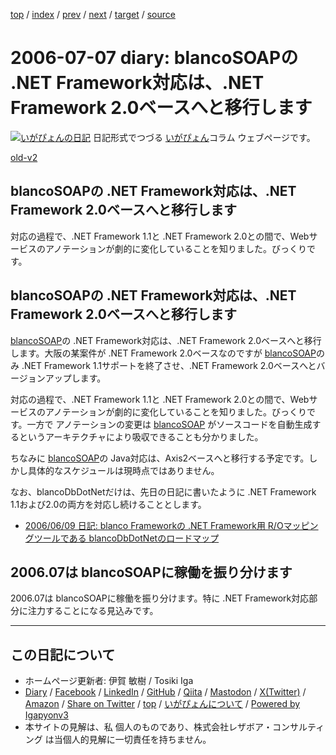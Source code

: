 [top](../index.html) 
 / [index](index.html) 
 / [prev](ig060705.html) 
 / [next](ig060710.html) 
 / [target](https://www.igapyon.jp/igapyon/diary/2006/ig060707.html) 
 / [source](https://github.com/igapyon/diary/blob/master/2006/ig060707.src.md) 

2006-07-07 diary: blancoSOAPの .NET Framework対応は、.NET Framework 2.0ベースへと移行します
=====================================================================================================
[![いがぴょんの日記](https://www.igapyon.jp/igapyon/diary/images/iga202308_64.jpg "いがぴょん")](https://www.igapyon.jp/igapyon/diary/memo/memoigapyon.html) 日記形式でつづる [いがぴょん](https://www.igapyon.jp/igapyon/diary/memo/memoigapyon.html)コラム ウェブページです。

[old-v2](ig060707-orig.html)

## blancoSOAPの .NET Framework対応は、.NET Framework 2.0ベースへと移行します

対応の過程で、.NET Framework 1.1と .NET Framework 2.0との間で、Webサービスのアノテーションが劇的に変化していることを知りました。びっくりです。


## blancoSOAPの .NET Framework対応は、.NET Framework 2.0ベースへと移行します

[blancoSOAP](https://www.igapyon.jp/blanco/blancosoap.html)の .NET Framework対応は、.NET Framework 2.0ベースへと移行します。大阪の某案件が
.NET Framework 2.0ベースなのですが [blancoSOAP](https://www.igapyon.jp/blanco/blancosoap.html)のみ .NET Framework 1.1サポートを終了させ、.NET
Framework 2.0ベースへとバージョンアップします。

対応の過程で、.NET Framework 1.1と .NET Framework 2.0との間で、Webサービスのアノテーションが劇的に変化していることを知りました。びっくりです。一方で アノテーションの変更は [blancoSOAP](https://www.igapyon.jp/blanco/blancosoap.html) がソースコードを自動生成するというアーキテクチャにより吸収できることも分かりました。

ちなみに [blancoSOAP](https://www.igapyon.jp/blanco/blancosoap.html)の Java対応は、Axis2ベースへと移行する予定です。しかし具体的なスケジュールは現時点ではありません。

なお、blancoDbDotNetだけは、先日の日記に書いたように .NET Framework 1.1および2.0の両方を対応し続けることとします。

* [2006/06/09 日記: blanco Frameworkの .NET Framework用 R/Oマッピングツールである blancoDbDotNetのロードマップ](ig060609.html)

## 2006.07は blancoSOAPに稼働を振り分けます

2006.07は blancoSOAPに稼働を振り分けます。特に .NET Framework対応部分に注力することになる見込みです。


----------------------------------------------------------------------------------------------------

## この日記について

* ホームページ更新者: 伊賀 敏樹 / Tosiki Iga
* [Diary](https://www.igapyon.jp/igapyon/diary/) / [Facebook](https://www.facebook.com/igapyon) / [LinkedIn](https://www.linkedin.com/in/toshikiiga) / [GitHub](https://github.com/igapyon) / [Qiita](https://qiita.com/igapyon) / [Mastodon](https://social.vivaldi.net/@igapyon) / [X(Twitter)](https://twitter.com/ToshikiIga) / [Amazon](https://www.amazon.co.jp/%E4%BC%8A%E8%B3%80-%E6%95%8F%E6%A8%B9/e/B004LTQWCQ) / 
[Share on Twitter](https://twitter.com/intent/tweet?hashtags=igapyon%2Cdiary%2C%E3%81%84%E3%81%8C%E3%81%B4%E3%82%87%E3%82%93&text=blancoSOAP%E3%81%AE+.NET+Framework%E5%AF%BE%E5%BF%9C%E3%81%AF%E3%80%81.NET+Framework+2.0%E3%83%99%E3%83%BC%E3%82%B9%E3%81%B8%E3%81%A8%E7%A7%BB%E8%A1%8C%E3%81%97%E3%81%BE%E3%81%99&url=https%3A%2F%2Fwww.igapyon.jp%2Figapyon%2Fdiary%2F2006%2Fig060707.html) / [top](../index.html) / [いがぴょんについて](https://www.igapyon.jp/igapyon/diary/memo/memoigapyon.html) / [Powered by Igapyonv3](https://github.com/igapyon/igapyonv3)
* 本サイトの見解は、私 個人のものであり、株式会社レザボア・コンサルティング は当個人的見解に一切責任を持ちません。 
